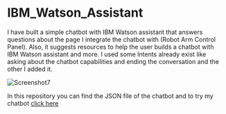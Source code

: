 # IBM_Watson_Assistant

I have built a simple chatbot with IBM Watson assistant that answers questions about the page I integrate the chatbot with (Robot Arm Control Panel).
Also, it suggests resources to help the user builds a chatbot with IBM Watson assistant and more. 
I used some Intents already exist like asking about the chatbot capabilities and ending the conversation and the other I added it. 

![Screenshot7](https://user-images.githubusercontent.com/86366710/124546643-a05bc800-de33-11eb-872c-4b369c9b86a5.png)

In this repository you can find the JSON file of the chatbot
and to try my chatbot [click here](https://nour-almousa.github.io/chatbot/)
